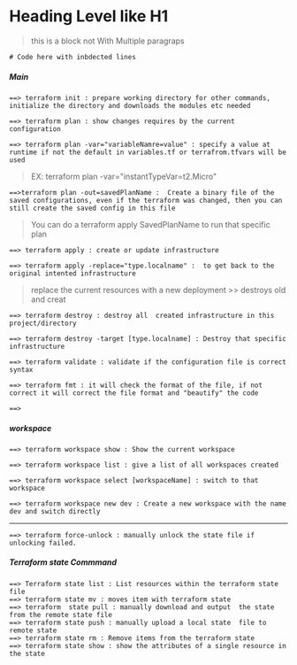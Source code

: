 # Heading Level like H1

> this is a block not
> With
> Multiple paragraps


    # Code here with inbdected lines

##### Main

    ==> terraform init : prepare working directory for other commands, initialize the directory and downloads the modules etc needed
>

    ==> terraform plan : show changes requires by the current configuration
>
    ==> terraform plan -var="variableNamre=value" : specify a value at runtime if not the default in variables.tf or terrafrom.tfvars will be used
>EX:  terraform plan -var="instantTypeVar=t2.Micro"
>

    ==>terraform plan -out=savedPlanName :  Create a binary file of the saved configurations, even if the terraform was changed, then you can still create the saved config in this file 
>You can do a  terraform apply SavedPlanName  to run that specific plan
>

    ==> terraform apply : create or update infrastructure
>

    ==> terraform apply -replace="type.localname" :  to get back to the original intented infrastructure
> replace the current resources with a new deployment >> destroys old and creat 
>

    ==> terraform destroy : destroy all  created infrastructure in this project/directory
>

    ==> terraform destroy -target [type.localname] : Destroy that specific infrastructure
>

    ==> terraform validate : validate if the configuration file is correct syntax
>

    ==> terraform fmt : it will check the format of the file, if not correct it will correct the file format and "beautify" the code
>

    ==> 






##### workspace

    ==> terraform workspace show : Show the current workspace
>

    ==> terraform workspace list : give a list of all workspaces created
>

    ==> terraform workspace select [workspaceName] : switch to that workspace
>

    ==> terraform workspace new dev : Create a new workspace with the name dev and switch directly

---------------

    ==> terraform force-unlock : manually unlock the state file if unlocking failed.
>

#####  Terraform state Commmand
    ==> Terraform state list : List resources within the terraform state file 
    ==> terraform state mv : moves item with terraform state
    ==> terraform  state pull : manually download and output  the state from the remote state file
    ==> terraform state push : manually upload a local state  file to remote state
    ==> terraform state rm : Remove items from the terraform state
    ==> terraform state show : show the attributes of a single resource in the state 



